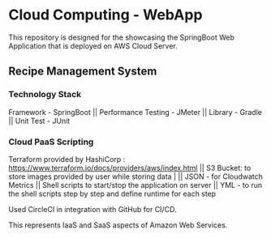 
# Cloud Computing - WebApp
This repository is designed for the showcasing the SpringBoot Web Application that is deployed on AWS Cloud Server.

## Recipe Management System
### Technology Stack
Framework - SpringBoot || 
Performance Testing - JMeter || 
Library - Gradle || 
Unit Test - JUnit

### Cloud PaaS Scripting
Terraform provided by HashiCorp : https://www.terraform.io/docs/providers/aws/index.html 
|| S3 Bucket: to store images provided by user while storing data | 
 || JSON - for Cloudwatch Metrics
 || Shell scripts to start/stop the application on server
 || YML - to run the shell scripts step by step and define runtime for each step
 
 Used CircleCI in integration with GitHub for CI/CD.
 
 This represents IaaS and SaaS aspects of Amazon Web Services.
